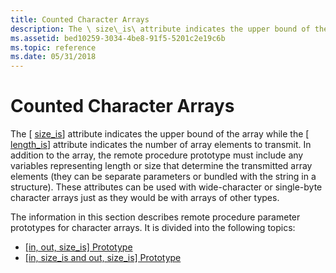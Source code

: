 ```yaml
---
title: Counted Character Arrays
description: The \ size\_is\ attribute indicates the upper bound of the array while the \ length\_is\ attribute indicates the number of array elements to transmit.
ms.assetid: bed10259-3034-4be8-91f5-5201c2e19c6b
ms.topic: reference
ms.date: 05/31/2018
---
```


# Counted Character Arrays

The \[ [size\_is](/windows/desktop/Midl/size-is)\] attribute indicates the upper bound of the array while the \[ [length\_is](/windows/desktop/Midl/length-is)\] attribute indicates the number of array elements to transmit. In addition to the array, the remote procedure prototype must include any variables representing length or size that determine the transmitted array elements (they can be separate parameters or bundled with the string in a structure). These attributes can be used with wide-character or single-byte character arrays just as they would be with arrays of other types.

The information in this section describes remote procedure parameter prototypes for character arrays. It is divided into the following topics:

-   [\[in, out, size\_is\] Prototype](-in-out-size-is-prototype.md)
-   [\[in, size\_is and out, size\_is\] Prototype](-in-size-is-and-out-size-is-prototype.md)

 

 
